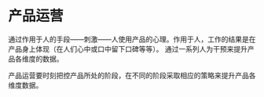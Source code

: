 # 产品运营

通过作用于人的手段——刺激——人使用产品的心理。作用于人，工作的结果是在产品身上体现（在人们心中或口中留下口碑等等）。
通过一系列人为干预来提升产品各维度的数据。

产品运营要时刻把控产品所处的阶段，在不同的阶段采取相应的策略来提升产品各维度数据。